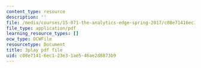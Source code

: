 ```yaml
---
content_type: resource
description: ''
file: /media/courses/15-071-the-analytics-edge-spring-2017/c08e71416ec123e31ae546ae2d8873b9_05DWB1NzozM.pdf
file_type: application/pdf
learning_resource_types: []
ocw_type: OCWFile
resourcetype: Document
title: 3play pdf file
uid: c08e7141-6ec1-23e3-1ae5-46ae2d8873b9
---
```

